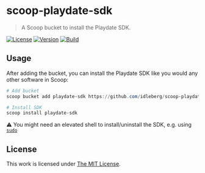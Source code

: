 # scoop-playdate-sdk

> A Scoop bucket to install the Playdate SDK.

[![License](https://img.shields.io/github/license/idleberg/scoop-playdate-sdk?style=for-the-badge)](LICENSE)
[![Version](https://img.shields.io/github/v/release/idleberg/scoop-playdate-sdk?style=for-the-badge)](https://github.com/idleberg/scoop-playdate-sdk/releases)
[![Build](https://img.shields.io/github/workflow/status/idleberg/scoop-playdate-sdk/test?style=for-the-badge)](https://github.com/idleberg/scoop-playdate-sdk/releases)

## Usage

After adding the bucket, you can install the Playdate SDK like you would any other software in Scoop:

```powershell
# Add bucket
scoop bucket add playdate-sdk https://github.com/idleberg/scoop-playdate-sdk.git

# Install SDK
scoop install playdate-sdk
```

:warning: You might need an elevated shell to install/uninstall the SDK, e.g. using [`sudo`](http://blog.lukesampson.com/sudo-for-windows)

## License

This work is licensed under [The MIT License](LICENSE).
